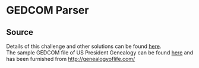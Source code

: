 # GEDCOM Parser

## Source

Details of this challenge and other solutions can be found [here][gedcom_url].  
The sample GEDCOM file of US President Genealogy can be found [here][gedcom_sample] and has been
furnished from http://genealogyoflife.com/

[gedcom_url]: http://rubyquiz.com/quiz6.html
[gedcom_sample]: http://genealogyoflife.com/tng/gedcom/USPresidentsTrees.ged